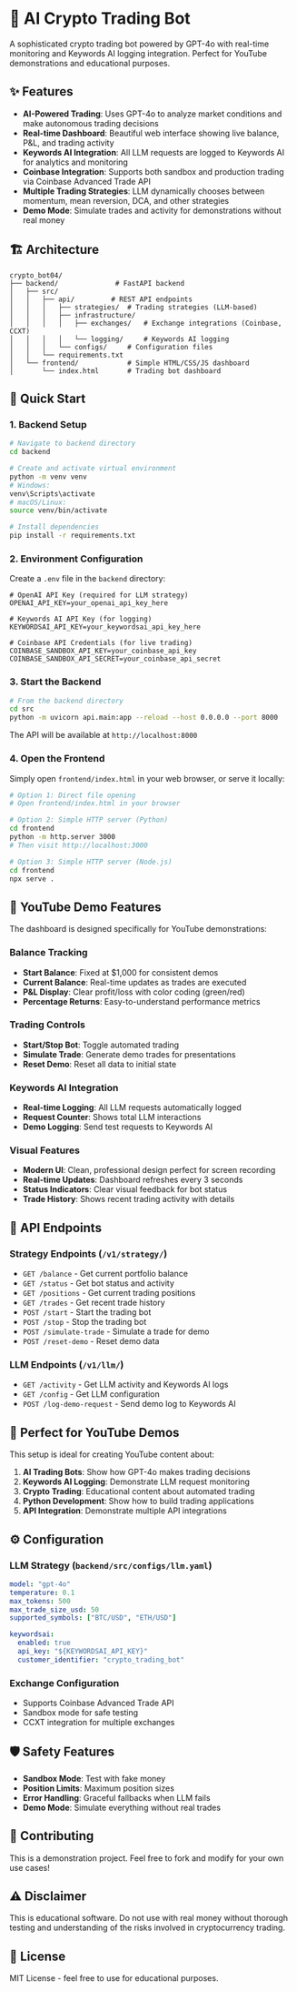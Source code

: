 # 🤖 AI Crypto Trading Bot

A sophisticated crypto trading bot powered by GPT-4o with real-time monitoring and Keywords AI logging integration. Perfect for YouTube demonstrations and educational purposes.

## ✨ Features

- **AI-Powered Trading**: Uses GPT-4o to analyze market conditions and make autonomous trading decisions
- **Real-time Dashboard**: Beautiful web interface showing live balance, P&L, and trading activity
- **Keywords AI Integration**: All LLM requests are logged to Keywords AI for analytics and monitoring
- **Coinbase Integration**: Supports both sandbox and production trading via Coinbase Advanced Trade API
- **Multiple Trading Strategies**: LLM dynamically chooses between momentum, mean reversion, DCA, and other strategies
- **Demo Mode**: Simulate trades and activity for demonstrations without real money

## 🏗️ Architecture

```
crypto_bot04/
├── backend/              # FastAPI backend
│   ├── src/
│   │   ├── api/         # REST API endpoints
│   │   │   ├── strategies/  # Trading strategies (LLM-based)
│   │   │   ├── infrastructure/
│   │   │   │   ├── exchanges/   # Exchange integrations (Coinbase, CCXT)
│   │   │   │   └── logging/     # Keywords AI logging
│   │   │   └── configs/     # Configuration files
│   │   └── requirements.txt
│   └── frontend/            # Simple HTML/CSS/JS dashboard
│       └── index.html       # Trading bot dashboard
```

## 🚀 Quick Start

### 1. Backend Setup

```bash
# Navigate to backend directory
cd backend

# Create and activate virtual environment
python -m venv venv
# Windows:
venv\Scripts\activate
# macOS/Linux:
source venv/bin/activate

# Install dependencies
pip install -r requirements.txt
```

### 2. Environment Configuration

Create a `.env` file in the `backend` directory:

```env
# OpenAI API Key (required for LLM strategy)
OPENAI_API_KEY=your_openai_api_key_here

# Keywords AI API Key (for logging)
KEYWORDSAI_API_KEY=your_keywordsai_api_key_here

# Coinbase API Credentials (for live trading)
COINBASE_SANDBOX_API_KEY=your_coinbase_api_key
COINBASE_SANDBOX_API_SECRET=your_coinbase_api_secret
```

### 3. Start the Backend

```bash
# From the backend directory
cd src
python -m uvicorn api.main:app --reload --host 0.0.0.0 --port 8000
```

The API will be available at `http://localhost:8000`

### 4. Open the Frontend

Simply open `frontend/index.html` in your web browser, or serve it locally:

```bash
# Option 1: Direct file opening
# Open frontend/index.html in your browser

# Option 2: Simple HTTP server (Python)
cd frontend
python -m http.server 3000
# Then visit http://localhost:3000

# Option 3: Simple HTTP server (Node.js)
cd frontend
npx serve .
```

## 🎥 YouTube Demo Features

The dashboard is designed specifically for YouTube demonstrations:

### Balance Tracking
- **Start Balance**: Fixed at $1,000 for consistent demos
- **Current Balance**: Real-time updates as trades are executed
- **P&L Display**: Clear profit/loss with color coding (green/red)
- **Percentage Returns**: Easy-to-understand performance metrics

### Trading Controls
- **Start/Stop Bot**: Toggle automated trading
- **Simulate Trade**: Generate demo trades for presentations
- **Reset Demo**: Reset all data to initial state

### Keywords AI Integration
- **Real-time Logging**: All LLM requests automatically logged
- **Request Counter**: Shows total LLM interactions
- **Demo Logging**: Send test requests to Keywords AI

### Visual Features
- **Modern UI**: Clean, professional design perfect for screen recording
- **Real-time Updates**: Dashboard refreshes every 3 seconds
- **Status Indicators**: Clear visual feedback for bot status
- **Trade History**: Shows recent trading activity with details

## 🔧 API Endpoints

### Strategy Endpoints (`/v1/strategy/`)
- `GET /balance` - Get current portfolio balance
- `GET /status` - Get bot status and activity
- `GET /positions` - Get current trading positions
- `GET /trades` - Get recent trade history
- `POST /start` - Start the trading bot
- `POST /stop` - Stop the trading bot
- `POST /simulate-trade` - Simulate a trade for demo
- `POST /reset-demo` - Reset demo data

### LLM Endpoints (`/v1/llm/`)
- `GET /activity` - Get LLM activity and Keywords AI logs
- `GET /config` - Get LLM configuration
- `POST /log-demo-request` - Send demo log to Keywords AI

## 🎯 Perfect for YouTube Demos

This setup is ideal for creating YouTube content about:

1. **AI Trading Bots**: Show how GPT-4o makes trading decisions
2. **Keywords AI Logging**: Demonstrate LLM request monitoring
3. **Crypto Trading**: Educational content about automated trading
4. **Python Development**: Show how to build trading applications
5. **API Integration**: Demonstrate multiple API integrations

## ⚙️ Configuration

### LLM Strategy (`backend/src/configs/llm.yaml`)
```yaml
model: "gpt-4o"
temperature: 0.1
max_tokens: 500
max_trade_size_usd: 50
supported_symbols: ["BTC/USD", "ETH/USD"]

keywordsai:
  enabled: true
  api_key: "${KEYWORDSAI_API_KEY}"
  customer_identifier: "crypto_trading_bot"
```

### Exchange Configuration
- Supports Coinbase Advanced Trade API
- Sandbox mode for safe testing
- CCXT integration for multiple exchanges

## 🛡️ Safety Features

- **Sandbox Mode**: Test with fake money
- **Position Limits**: Maximum position sizes
- **Error Handling**: Graceful fallbacks when LLM fails
- **Demo Mode**: Simulate everything without real trades

## 🤝 Contributing

This is a demonstration project. Feel free to fork and modify for your own use cases!

## ⚠️ Disclaimer

This is educational software. Do not use with real money without thorough testing and understanding of the risks involved in cryptocurrency trading.

## 📝 License

MIT License - feel free to use for educational purposes. 